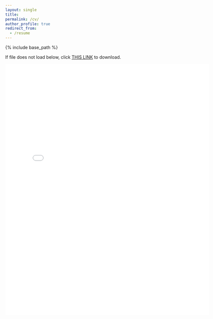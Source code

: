 ```yaml
---
layout: single
title:
permalink: /cv/
author_profile: true
redirect_from:
  - /resume
---
```


{% include base_path %}

If file does not load below, click [THIS LINK](https://cseveren.github.io/files/Severen_CV_202108.pdf) to download.

<embed src="{{ site.baseurl }}/files/Severen_CV_202108.pdf" width="650" height="800" type='application/pdf'>
